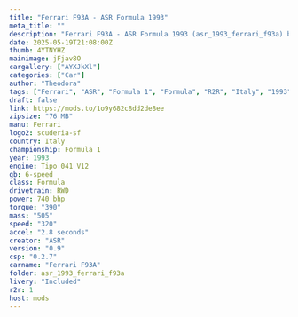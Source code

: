 ```yaml
---
title: "Ferrari F93A - ASR Formula 1993"
meta_title: ""
description: "Ferrari F93A - ASR Formula 1993 (asr_1993_ferrari_f93a) by ASR"
date: 2025-05-19T21:08:00Z
thumb: 4YTNYHZ
mainimage: jFjav8O
cargallery: ["AYXJkXl"]
categories: ["Car"]
author: "Theodora"
tags: ["Ferrari", "ASR", "Formula 1", "Formula", "R2R", "Italy", "1993"]
draft: false
link: https://mods.to/1o9y682c8dd2de8ee
zipsize: "76 MB"
manu: Ferrari
logo2: scuderia-sf
country: Italy
championship: Formula 1
year: 1993
engine: Tipo 041 V12
gb: 6-speed
class: Formula
drivetrain: RWD
power: 740 bhp 
torque: "390"
mass: "505"
speed: "320"
accel: "2.8 seconds"
creator: "ASR"
version: "0.9"
csp: "0.2.7"
carname: "Ferrari F93A"
folder: asr_1993_ferrari_f93a
livery: "Included"
r2r: 1
host: mods
---
```

